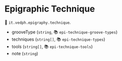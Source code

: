 # Epigraphic Technique

🔑 `it.vedph.epigraphy.technique`.

- grooveType (`string`, 📚 `epi-technique-groove-types`)
- techniques (`string[]`, 📚 `epi-technique-types`)
- tools (`string[]`, 📚 `epi-technique-tools`)
- note (`string`)
